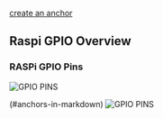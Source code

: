 [create an anchor](#anchors-in-markdown)


## Raspi GPIO Overview

### RASPi GPIO Pins
![GPIO PINS](https://github.com/thk4711/raspiradio/blob/master/Images/GPIOPINS-RPI.jpg)

(#anchors-in-markdown)
![GPIO PINS](https://github.com/thk4711/raspiradio/blob/master/Images/GPIO-BCM-WIRING.png)